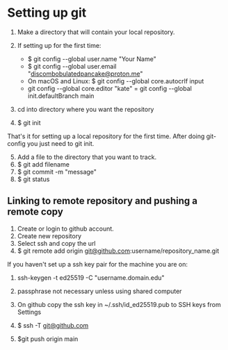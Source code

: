 # Setting up git

1. Make a directory that will contain your local repository.

2. If setting up for the first time:
   - $ git config --global user.name "Your Name"
   - $ git config --global user.email "discombobulatedpancake@proton.me"
   - On macOS and Linux: $ git config --global core.autocrlf input
   - git config --global core.editor "kate"
   = git config --global init.defaultBranch main
3. cd into directory where you want the repository
4. $ git init

That's it for setting up a local repository for the first time.
After doing git-config you just need to git init.


5. Add a file to the directory that you want to track.
6. $ git add filename
7. $ git commit -m "message"
8. $ git status

## Linking to remote repository and pushing a remote copy

1. Create or login to github account.
2. Create new repository
3. Select ssh and copy the url
4. $ git remote add origin git@github.com:username/repository_name.git

If you haven't set up a ssh key pair for the machine you are on:

1. ssh-keygen -t ed25519 -C "username.domain.edu"
2. passphrase not necessary unless using shared computer
3. On github copy the ssh key in ~/.ssh/id_ed25519.pub to SSH keys from Settings
4. $ ssh -T git@github.com

5. $git push origin main
